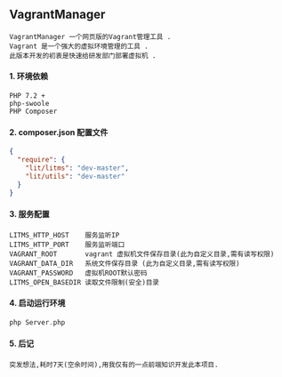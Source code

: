 ## VagrantManager
    VagrantManager 一个网页版的Vagrant管理工具 .
    Vagrant 是一个强大的虚拟环境管理的工具 .
    此版本开发的初衷是快速给研发部门部署虚拟机 .
 
#### 1. 环境依赖
    PHP 7.2 +
    php-swoole
    PHP Composer
    
#### 2. composer.json 配置文件
````json
{
  "require": {
    "lit/litms": "dev-master",
    "lit/utils": "dev-master"
  }
}
````
#### 3. 服务配置
    LITMS_HTTP_HOST    服务监听IP
    LITMS_HTTP_PORT    服务监听端口
    VAGRANT_ROOT       vagrant 虚拟机文件保存目录(此为自定义目录,需有读写权限)
    VAGRANT_DATA_DIR   系统文件保存目录 (此为自定义目录,需有读写权限)
    VAGRANT_PASSWORD   虚拟机ROOT默认密码
    LITMS_OPEN_BASEDIR 读取文件限制(安全)目录

#### 4. 启动运行环境
````php
php Server.php
````

#### 5. 后记
    突发想法,耗时7天(空余时间),用我仅有的一点前端知识开发此本项目.
